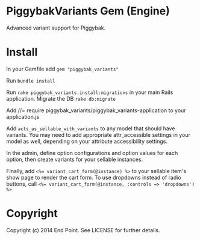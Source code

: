 PiggybakVariants Gem (Engine)
========

Advanced variant support for Piggybak.

Install
========

In your Gemfile add `gem "piggybak_variants"`

Run `bundle install`

Run `rake piggybak_variants:install:migrations` in your main Rails application.
Migrate the DB `rake db:migrate`

Add //= require piggybak_variants/piggybak_variants-application to your application.js

Add `acts_as_sellable_with_variants` to any model that should have variants. You may need to add appropriate attr_accessible settings in your model as well, depending on your attribute accessibility settings.

In the admin, define option configurations and option values for each option, then create variants for your sellable instances.

Finally, add `<%= variant_cart_form(@instance) %>` to your sellable item's show page to render the cart form. To use dropdowns instead of radio buttons, call `<%= variant_cart_form(@instance, :controls => 'dropdowns') %>`

Copyright
========

Copyright (c) 2014 End Point. See LICENSE for further details.
